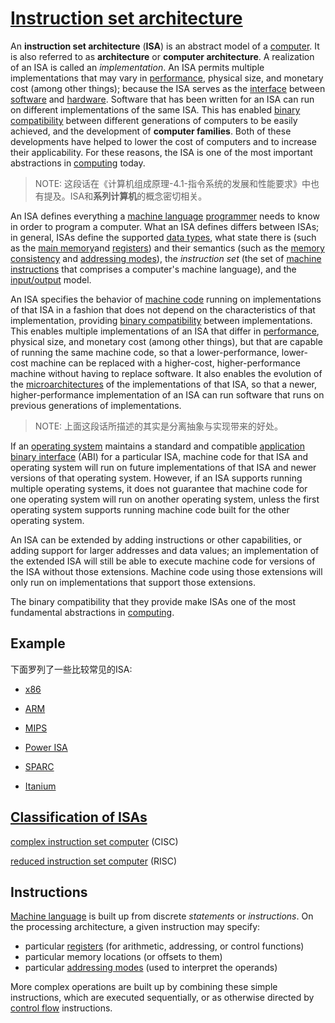 # [Instruction set architecture](https://en.wikipedia.org/wiki/Instruction_set_architecture)	

An **instruction set architecture** (**ISA**) is an abstract model of a [computer](https://en.wikipedia.org/wiki/Computer). It is also referred to as **architecture** or **computer architecture**. A realization of an ISA is called an *implementation*. An ISA permits multiple implementations that may vary in [performance](https://en.wikipedia.org/wiki/Computer_performance), physical size, and monetary cost (among other things); because the ISA serves as the [interface](https://en.wikipedia.org/wiki/Interface_(computing)) between [software](https://en.wikipedia.org/wiki/Software) and [hardware](https://en.wikipedia.org/wiki/Computer_hardware). Software that has been written for an ISA can run on different implementations of the same ISA. This has enabled [binary compatibility](https://en.wikipedia.org/wiki/Binary_compatibility) between different generations of computers to be easily achieved, and the development of **computer families**. Both of these developments have helped to lower the cost of computers and to increase their applicability. For these reasons, the ISA is one of the most important abstractions in [computing](https://en.wikipedia.org/wiki/Computing) today.

> NOTE: 这段话在《计算机组成原理-4.1-指令系统的发展和性能要求》中也有提及。ISA和**系列计算机**的概念密切相关。

An ISA defines everything a [machine language](https://en.wikipedia.org/wiki/Machine_language) [programmer](https://en.wikipedia.org/wiki/Programmer) needs to know in order to program a computer. What an ISA defines differs between ISAs; in general, ISAs define the supported [data types](https://en.wikipedia.org/wiki/Data_type), what state there is (such as the [main memory](https://en.wikipedia.org/wiki/Main_memory)and [registers](https://en.wikipedia.org/wiki/Processor_register)) and their semantics (such as the [memory consistency](https://en.wikipedia.org/wiki/Memory_consistency) and [addressing modes](https://en.wikipedia.org/wiki/Addressing_mode)), the *instruction set* (the set of [machine instructions](https://en.wikipedia.org/wiki/Machine_instruction) that comprises a computer's machine language), and the [input/output](https://en.wikipedia.org/wiki/Input/output) model.

An ISA specifies the behavior of [machine code](https://en.wikipedia.org/wiki/Machine_code) running on implementations of that ISA in a fashion that does not depend on the characteristics of that implementation, providing [binary compatibility](https://en.wikipedia.org/wiki/Binary_compatibility) between implementations. This enables multiple implementations of an ISA that differ in [performance](https://en.wikipedia.org/wiki/Computer_performance), physical size, and monetary cost (among other things), but that are capable of running the same machine code, so that a lower-performance, lower-cost machine can be replaced with a higher-cost, higher-performance machine without having to replace software. It also enables the evolution of the [microarchitectures](https://en.wikipedia.org/wiki/Microarchitecture) of the implementations of that ISA, so that a newer, higher-performance implementation of an ISA can run software that runs on previous generations of implementations.

> NOTE: 上面这段话所描述的其实是分离抽象与实现带来的好处。

If an [operating system](https://en.wikipedia.org/wiki/Operating_system) maintains a standard and compatible [application binary interface](https://en.wikipedia.org/wiki/Application_binary_interface) (ABI) for a particular ISA, machine code for that ISA and operating system will run on future implementations of that ISA and newer versions of that operating system. However, if an ISA supports running multiple operating systems, it does not guarantee that machine code for one operating system will run on another operating system, unless the first operating system supports running machine code built for the other operating system.

An ISA can be extended by adding instructions or other capabilities, or adding support for larger addresses and data values; an implementation of the extended ISA will still be able to execute machine code for versions of the ISA without those extensions. Machine code using those extensions will only run on implementations that support those extensions.

The binary compatibility that they provide make ISAs one of the most fundamental abstractions in [computing](https://en.wikipedia.org/wiki/Computing).

## Example

下面罗列了一些比较常见的ISA:

- [x86](https://en.wikipedia.org/wiki/X86)

- [ARM](https://en.wikipedia.org/wiki/ARM_architecture)

- [MIPS](https://en.wikipedia.org/wiki/MIPS_architecture)

- [Power ISA](https://en.wikipedia.org/wiki/Power_ISA)

- [SPARC](https://en.wikipedia.org/wiki/SPARC)

- [Itanium](https://en.wikipedia.org/wiki/IA-64)

  

## [Classification of ISAs](https://en.wikipedia.org/wiki/Instruction_set_architecture)

[complex instruction set computer](https://en.wikipedia.org/wiki/Complex_instruction_set_computer) (CISC) 

[reduced instruction set computer](https://en.wikipedia.org/wiki/Reduced_instruction_set_computer) (RISC)



## Instructions

[Machine language](https://en.wikipedia.org/wiki/Machine_code) is built up from discrete *statements* or *instructions*. On the processing architecture, a given instruction may specify:

- particular [registers](https://en.wikipedia.org/wiki/Processor_register) (for arithmetic, addressing, or control functions)
- particular memory locations (or offsets to them)
- particular [addressing modes](https://en.wikipedia.org/wiki/Addressing_mode) (used to interpret the operands)

More complex operations are built up by combining these simple instructions, which are executed sequentially, or as otherwise directed by [control flow](https://en.wikipedia.org/wiki/Control_flow) instructions.